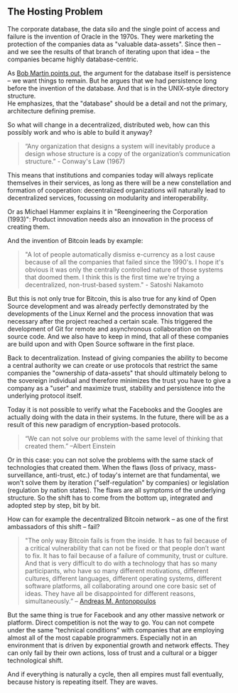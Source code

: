 ## The Hosting Problem

The corporate database, the data silo and the single point of access and failure is the invention of Oracle in the 1970s. They were marketing the protection of the companies data as "valuable data-assets". Since then – and we see the results of that branch of iterating upon that idea – the companies became highly database-centric.

As [Bob Martin points out](https://youtu.be/o_TH-Y78tt4?t=2566), the argument for the database itself is persistence – we want things to remain. But he argues that we had persistence long before the invention of the database. And that is in the UNIX-style directory structure.   
He emphasizes, that the "database" should be a detail and not the primary, architecture defining premise.

So what will change in a decentralized, distributed web, how can this possibly work and who is able to build it anyway?

> “Any organization that designs a system will inevitably produce a design whose structure is a copy of the organization’s communication structure.” - Conway's Law (1967)

This means that institutions and companies today will always replicate themselves in their services, as long as there will be a new constellation and formation of cooperation: decentralized organizations will naturally lead to decentralized services, focussing on modularity and interoperability.

Or as Michael Hammer explains it in "Reengineering the Corporation (1993)": Product innovation needs also an innovation in the process of creating them.

And the invention of Bitcoin leads by example:

>"A lot of people automatically dismiss e-currency as a lost cause because of all the companies that failed since the 1990's. I hope it's obvious it was only the centrally controlled nature of those systems that doomed them. I think this is the first time we're trying a decentralized, non-trust-based system." - Satoshi Nakamoto

But this is not only true for Bitcoin, this is also true for any kind of Open Source development and was already perfectly demonstrated by the developments of the Linux Kernel and the process innovation that was necessary after the project reached a certain scale. This triggered the development of Git for remote and asynchronous collaboration on the source code. And we also have to keep in mind, that all of these companies are build upon and with Open Source software in the first place.

Back to decentralization. Instead of giving companies the ability to become a central authority we can create or use protocols that restrict the same companies the "ownership of data-assets" that should ultimately belong to the sovereign individual and therefore minimizes the trust you have to give a company as a "user" and maximize trust, stability and persistence into the underlying protocol itself.

Today it is not possible to verify what the Facebooks and the Googles are actually doing with the data in their systems. In the future, there will be as a result of this new paradigm of encryption-based protocols.

>“We can not solve our problems with the same level of thinking that created them.” –Albert Einstein

Or in this case: you can not solve the problems with the same stack of technologies that created them. When the flaws (loss of privacy, mass-surveillance, anti-trust, etc.) of today's internet are that fundamental, we won't solve them by iteration ("self-regulation" by companies) or legislation (regulation by nation states). The flaws are all symptoms of the underlying structure. So the shift has to come from the bottom up, integrated and adopted step by step, bit by bit.

How can for example the decentralized Bitcoin network – as one of the first ambassadors of this shift – fail?
> "The only way Bitcoin fails is from the inside. It has to fail because of a critical vulnerability that can not be fixed or that people don’t want to fix. It has to fail because of a failure of community, trust or culture. And that is very difficult to do with a technology that has so many participants, who have so many different motivations, different cultures, different languages, different operating systems, different software platforms, all collaborating around one core basic set of ideas. They have all be disappointed for different reasons, simultaneously.” – [Andreas M. Antonopoulos](https://youtu.be/p0ftZgCEZos?t=1837)

But the same thing is true for Facebook and any other massive network or platform. Direct competition is not the way to go. You can not compete under the same "technical conditions" with companies that are employing almost all of the most capable programmers. Especially not in an environment that is driven by exponential growth and network effects.
They can only fail by their own actions, loss of trust and a cultural or a bigger technological shift.

And if everything is naturally a cycle, then all empires must fall eventually, because history is repeating itself. They are waves.
